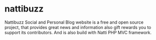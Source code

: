 # nattibuzz
Nattibuzz Social and Personal Blog website is a free and open source project, that provides great news and information also gift rewards you to support its contributors. And is also build with Natti PHP MVC framework.

